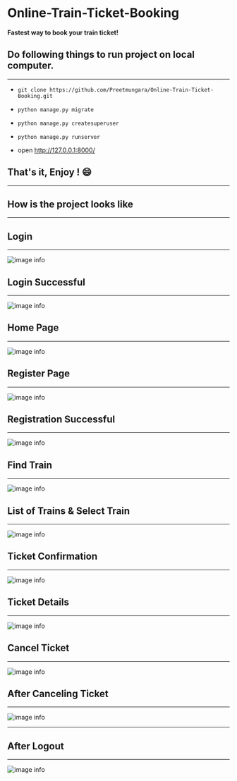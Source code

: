 # **Online-Train-Ticket-Booking**
**Fastest way to book your train ticket!**

## **Do following things to run project on local computer.**
***

* `git clone https://github.com/Preetmungara/Online-Train-Ticket-Booking.git`

* `python manage.py migrate`

* `python manage.py createsuperuser`

* `python manage.py runserver`

* open http://127.0.0.1:8000/


## **That's it, Enjoy ! :smile:**

***

## **How is the project looks like** 
---

## **Login**

---


![image info](./UI/login.PNG)

## **Login Successful**

---


![image info](./UI/login_success.PNG)

## **Home Page**
---

![image info](./UI/dash.PNG)

## **Register Page**

---


![image info](./UI/reg.PNG)

## **Registration Successful**

---


![image info](./UI/reg_success.PNG)


## **Find Train**

---


![image info](./UI/find_train.PNG)


## **List of Trains & Select Train**

---


![image info](./UI/list_train.PNG)


## **Ticket Confirmation**

---


![image info](./UI/confirm.PNG)


## **Ticket Details**

---


![image info](./UI/bill_details.PNG)


## **Cancel Ticket**

---


![image info](./UI/before_del.PNG)


## **After Canceling Ticket**

---


![image info](./UI/after_del.PNG)

---


## **After Logout**

---


![image info](./UI/after_logout.PNG)